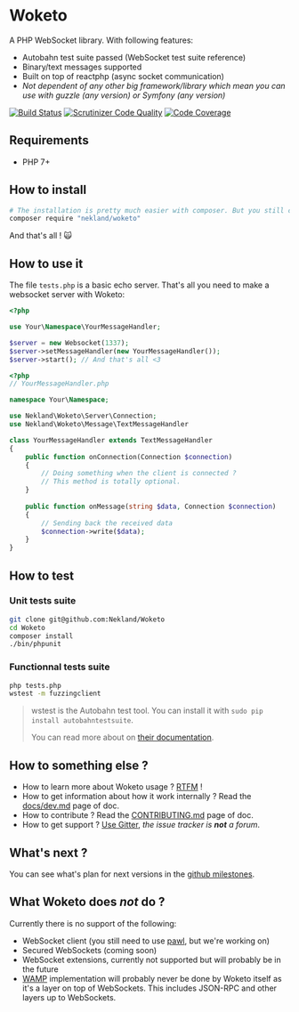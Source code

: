 Woketo
======

A PHP WebSocket library. With following features:

* Autobahn test suite passed (WebSocket test suite reference)
* Binary/text messages supported
* Built on top of reactphp (async socket communication)
* *Not dependent of any other big framework/library which mean you can use with guzzle (any version) or Symfony (any version)*

[![Build Status](https://travis-ci.org/Nekland/Woketo.svg?branch=master)](https://travis-ci.org/Nekland/Woketo) [![Scrutinizer Code Quality](https://scrutinizer-ci.com/g/Nekland/Woketo/badges/quality-score.png?b=master)](https://scrutinizer-ci.com/g/Nekland/Woketo/?branch=master) [![Code Coverage](https://scrutinizer-ci.com/g/Nekland/Woketo/badges/coverage.png?b=master)](https://scrutinizer-ci.com/g/Nekland/Woketo/?branch=master)

Requirements
------------

* PHP 7+

How to install
--------------

```bash
# The installation is pretty much easier with composer. But you still can use it as git submodule !
composer require "nekland/woketo"
```

And that's all ! :scream_cat: 

How to use it
-------------

The file `tests.php` is a basic echo server. That's all you need to make a websocket server with Woketo:


```php
<?php

use Your\Namespace\YourMessageHandler;

$server = new Websocket(1337);
$server->setMessageHandler(new YourMessageHandler());
$server->start(); // And that's all <3
```

```php
<?php
// YourMessageHandler.php

namespace Your\Namespace;

use Nekland\Woketo\Server\Connection;
use Nekland\Woketo\Message\TextMessageHandler

class YourMessageHandler extends TextMessageHandler
{
    public function onConnection(Connection $connection)
    {
        // Doing something when the client is connected ?
        // This method is totally optional.
    }
    
    public function onMessage(string $data, Connection $connection)
    {
        // Sending back the received data
        $connection->write($data);
    }
}
```

How to test
-----------

### Unit tests suite

```bash
git clone git@github.com:Nekland/Woketo
cd Woketo
composer install
./bin/phpunit
```


### Functionnal tests suite

```bash
php tests.php
wstest -m fuzzingclient
```

> wstest is the Autobahn test tool. You can install it with `sudo pip install autobahntestsuite`.
>
> You can read more about on [their documentation](http://autobahn.ws/testsuite/installation.html#installation).

How to something else ?
-----------------------

* How to learn more about Woketo usage ? [RTFM](docs/index.md) !
* How to get information about how it work internally ? Read the [docs/dev.md](docs/dev.md) page of doc.
* How to contribute ? Read the [CONTRIBUTING.md](CONTRIBUTING.md) page of doc.
* How to get support ? [Use Gitter](http://gitter.im/Nekland/Woketo), _the issue tracker is **not** a forum_.

What's next ?
-------------

You can see what's plan for next versions in the [github milestones](https://github.com/Nekland/Woketo/milestones).

What Woketo does _not_ do ?
---------------------------

Currently there is no support of the following:

- WebSocket client (you still need to use [pawl](https://github.com/ratchetphp/Pawl), but we're working on)
- Secured WebSockets (coming soon)
- WebSocket extensions, currently not supported but will probably be in the future
- [WAMP](http://wamp-proto.org/) implementation will probably never be done by Woketo itself as it's a layer on top of
  WebSockets. This includes JSON-RPC and other layers up to WebSockets.
  
